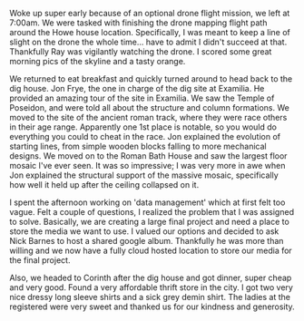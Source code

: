 Woke up super early because of an optional drone flight mission, we left at 7:00am. We were tasked with finishing the drone mapping flight path around the Howe house location. Specifically, I was meant to keep a line of slight on the drone the whole time... have to admit I didn't succeed at that. Thankfully Ray was vigilantly watching the drone. I scored some great morning pics of the skyline and a tasty orange.

We returned to eat breakfast and quickly turned around to head back to the dig house. Jon Frye, the one in charge of the dig site at Examilia. He provided an amazing tour of the site in Examilia. We saw the Temple of Poseidon, and were told all about the structure and column formations. We moved to the site of the ancient roman track, where they were race others in their age range. Apparently one 1st place is notable, so you would do everything you could to cheat in the race. Jon explained the evolution of starting lines, from simple wooden blocks falling to more mechanical designs. We moved on to the Roman Bath House and saw the largest floor mosaic I've ever seen. It was so impressive; I was very more in awe when Jon explained the structural support of the massive mosaic, specifically how well it held up after the ceiling collapsed on it. 

I spent the afternoon working on 'data management' which at first felt too vague. Felt a couple of questions, I realized the problem that I was assigned to solve. Basically, we are creating a large final project and need a place to store the media we want to use. I valued our options and decided to ask Nick Barnes to host a shared google album. Thankfully he was more than willing and we now have a fully cloud hosted location to store our media for the final project.

Also, we headed to Corinth after the dig house and got dinner, super cheap and very good. Found a very affordable thrift store in the city. I got two very nice dressy long sleeve shirts and a sick grey demin shirt. The ladies at the registered were very sweet and thanked us for our kindness and generosity. 
